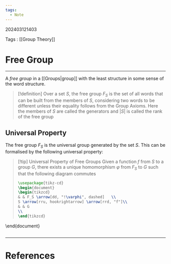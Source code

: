 ```yaml
---
tags:
  - Note
---
```

202403121403

Tags : [[Group Theory]]
# Free Group
---
A *free group* in a [[Groups|group]] with the least structure in some sense of the word structure. 

>[!definition]
>Over a set $S$, the free group $F_S$ is the set of all words that can be built from the members of $S$, considering two words to be different unless their equality follows from the Group Axioms.
>Here the members of $S$ are called the generators and $|S|$ is called the rank of the free group
>

## Universal Property 
The free group $F_S$ is the universal group generated by the set $S$. This can be formalised by the following universal property:

>[!tip] Universal Property of Free Groups
>Given a function $f$ from $S$ to a group $G$, there exists a unique homomorphism $\varphi$ from $F_S$ to $G$ such that the following diagram commutes
>```tikz
>\usepackage{tikz-cd}
>\begin{document}
>\begin{tikzcd}
>& & F_S \arrow[dd, "!\varphi", dashed]   \\
>S \arrow[rru, hookrightarrow] \arrow[rrd, "f"]\\
>& & G
>\\
>\end{tikzcd}
\end{document}
>```


---
# References
